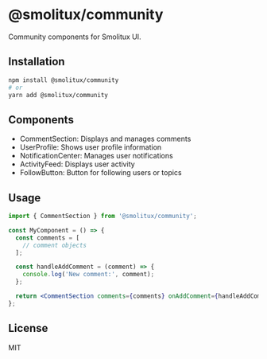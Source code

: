 # @smolitux/community

Community components for Smolitux UI.

## Installation

```bash
npm install @smolitux/community
# or
yarn add @smolitux/community
```

## Components

- CommentSection: Displays and manages comments
- UserProfile: Shows user profile information
- NotificationCenter: Manages user notifications
- ActivityFeed: Displays user activity
- FollowButton: Button for following users or topics

## Usage

```jsx
import { CommentSection } from '@smolitux/community';

const MyComponent = () => {
  const comments = [
    // comment objects
  ];

  const handleAddComment = (comment) => {
    console.log('New comment:', comment);
  };

  return <CommentSection comments={comments} onAddComment={handleAddComment} />;
};
```

## License

MIT
